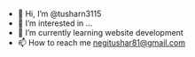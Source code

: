 - 👋 Hi, I’m @tusharn3115
- 👀 I’m interested in ...
- 🌱 I’m currently learning website development
- 📫 How to reach me negitushar81@gmail.com

<!---
tusharn3115/tusharn3115 is a ✨ special ✨ repository because its `README.md` (this file) appears on your GitHub profile.
You can click the Preview link to take a look at your changes.
--->
